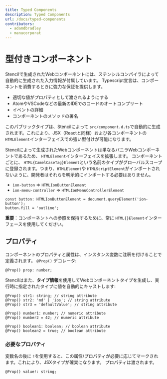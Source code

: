 ```yaml
---
title: Typed Components
description: Typed Components
url: /docs/typed-components
contributors:
  - adamdbradley
  - manucorporat
---
```


# 型付きコンポーネント

Stencilで生成されたWebコンポーネントには、ステンシルコンパイラによって自動的に生成された入力情報が付属しています。 Typescript宣言は、コンポーネントを消費するときに強力な保証を提供します。

- 適切な値がプロパティとして渡されるようにする
- AtomやVSCodeなどの最新のIDEでのコードのオートコンプリート
- イベントの詳細
- コンポーネントのメソッドの署名

このパブリックタイプは、Stencilによって `src/component.d.ts`で自動的に生成されます。これにより、JSX（Reactと同様）および各コンポーネントの`HTMLElement`インターフェイスでの強い型付けが可能になります。

Stencilによって生成されたWebコンポーネントは単なるバニラWebコンポーネントであるため、 `HTMLElement`インターフェイスを拡張します。 コンポーネントごとに、 `HTML{CamelCaseTag}Element`という名前のタイプがグローバルスコープに登録されます。つまり、`HTMLElement`や `HTMLScriptElement`がインポートされないように、開発者はそれらを明示的にインポートする必要はありません。

- `ion-button` => `HTMLIonButtonElement`
- `ion-menu-controller` => `HTMLIonMenuControllerElement`

```tsx
const button: HTMLIonButtonElement = document.queryElement('ion-button');
button.fill = 'outline';
```

**重要**：コンポーネントへの参照を保持するために、常に `HTML{}Element`インターフェースを使用してください。


## プロパティ

コンポーネントのプロパティと属性は、インスタンス変数に注釈を付けることで定義されます。
`@Prop()` デコレータ:

```tsx
@Prop() prop: number;
```

Stencilはまた、**タイプ情報**を使用してWebコンポーネントタイプを生成し、実行時に指定されたタイプに値を自動的にキャストします:

```tsx
@Prop() str1: string; // string attribute
@Prop() str2: 'md' | 'ios'; // string attribute
@Prop() str3 = 'defaultValue'; // string attribute

@Prop() number1: number; // numeric attribute
@Prop() number2 = 42; // numeric attribute

@Prop() boolean1: boolean; // boolean attribute
@Prop() boolean2 = true; // boolean attribute
```


### 必要なプロパティ

変数名の後に `!`を使用すると、この属性/プロパティが必要に応じてマークされます。これにより、JSXタイプが確実になります。
プロパティは渡されます。

```tsx
@Prop() value!: string;
```
